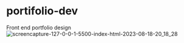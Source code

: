 # portifolio-dev
Front end portfolio design
![screencapture-127-0-0-1-5500-index-html-2023-08-18-20_18_28](https://github.com/jose35info/portifolio-dev/assets/98706762/7ae78adf-4d60-4f76-8f84-d871ad94100f)
